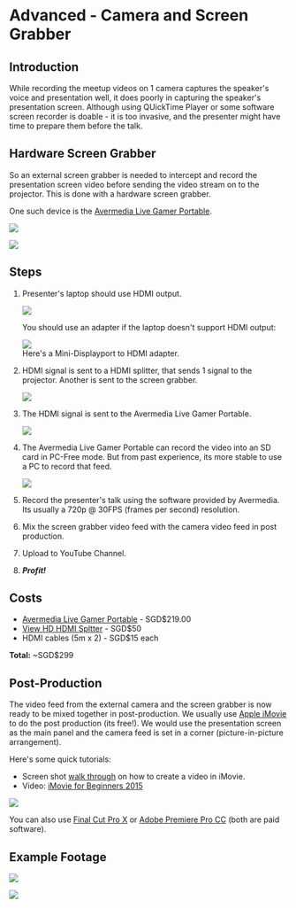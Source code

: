 # Advanced - Camera and Screen Grabber

## Introduction

While recording the meetup videos on 1 camera captures the speaker's voice and presentation well, it does poorly in capturing the speaker's presentation screen. Although using QUickTime Player or some software screen recorder is doable - it is too invasive, and the presenter might have time to prepare them before the talk.

## Hardware Screen Grabber

So an external screen grabber is needed to intercept and record the presentation screen video before sending the video stream on to the projector. This is done with a hardware screen grabber.

One such device is the [Avermedia Live Gamer Portable](http://gamerzone.avermedia.com/gaming/product/game_capture/live_gamer_portable).

![](images/C875_1.png)

![](images/C875_4.jpg)

## Steps

1. Presenter's laptop should use HDMI output.

	![](images/01_hdmi_output.jpg)
	
	You should use an adapter if the laptop doesn't support HDMI output:
	
	![](images/02_minidp_to_htmi_output.jpg)<br>
	Here's a Mini-Displayport to HDMI adapter.

2. HDMI signal is sent to a HDMI splitter, that sends 1 signal to the projector. Another is sent to the screen grabber.

	![](images/03_hdmi_splitter_annotated.png)

3. The HDMI signal is sent to the Avermedia Live Gamer Portable.

	![](images/04_avermedia_lgp.jpg)

5. The Avermedia Live Gamer Portable can record the video into an SD card in PC-Free mode. But from past experience, its more stable to use a PC to record that feed.

	![](images/05_avermedia_lgp_to_usb2.jpg)
	
6. Record the presenter's talk using the software provided by Avermedia. Its usually a 720p @ 30FPS (frames per second) resolution.

7. Mix the screen grabber video feed with the camera video feed in post production.

8. Upload to YouTube Channel.

7. ***Profit!***

## Costs

- [Avermedia Live Gamer Portable](https://www.amazon.com/AVerMedia-Recording-Definition-Streaming-C875/dp/B00B2IZ3B0/) - SGD$219.00
- [View HD HDMI Spltter](https://www.amazon.com/ViewHD-Powered-Splitter-1080P-Model/dp/B004F9LVXC/) - SGD$50
- HDMI cables (5m x 2) - SGD$15 each

**Total:** ~SGD$299

## Post-Production

The video feed from the external camera and the screen grabber is now ready to be mixed together in post-production. We usually use [Apple iMovie](https://www.apple.com/sg/mac/imovie/) to do the post production (its free!). We would use the presentation screen as the main panel and the camera feed is set in a corner (picture-in-picture arrangement).

Here's some quick tutorials:

- Screen shot [walk through](http://computers.tutsplus.com/tutorials/how-to-create-a-movie-from-start-to-finish-with-imovie--mac-59638) on how to create a video in iMovie.
- Video: [iMovie for Beginners 2015](https://www.youtube.com/watch?v=ZGG5kbMKmLo)

![](images/imovie.png)

You can also use [Final Cut Pro X](https://www.apple.com/sg/final-cut-pro/) or [Adobe Premiere Pro CC](http://www.adobe.com/sea/products/premiere.html) (both are paid software).

## Example Footage

[![](http://img.youtube.com/vi/39DbhIAWTGc/0.jpg)](http://www.youtube.com/watch?v=39DbhIAWTGc)

[![](http://img.youtube.com/vi/ejvFOg6MsVE/0.jpg)](http://www.youtube.com/watch?v=ejvFOg6MsVE)
